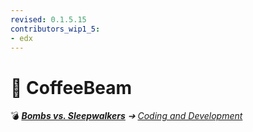 ```yaml
---
revised: 0.1.5.15
contributors_wip1_5:
- edx
---
```


# 📁 CoffeeBeam

💣 ***[Bombs vs. Sleepwalkers][home]** ➔ [Coding and Development][coding]*

[home]: /README.md
[coding]: /coding_dev/readme.md
